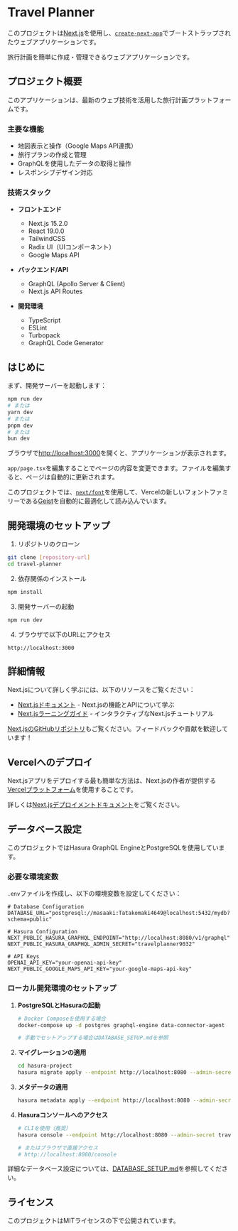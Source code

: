 # Travel Planner

このプロジェクトは[Next.js](https://nextjs.org)を使用し、[`create-next-app`](https://nextjs.org/docs/app/api-reference/cli/create-next-app)でブートストラップされたウェブアプリケーションです。

旅行計画を簡単に作成・管理できるウェブアプリケーションです。

## プロジェクト概要

このアプリケーションは、最新のウェブ技術を活用した旅行計画プラットフォームです。

### 主要な機能
- 地図表示と操作（Google Maps API連携）
- 旅行プランの作成と管理
- GraphQLを使用したデータの取得と操作
- レスポンシブデザイン対応

### 技術スタック
- **フロントエンド**
  - Next.js 15.2.0
  - React 19.0.0
  - TailwindCSS
  - Radix UI（UIコンポーネント）
  - Google Maps API

- **バックエンド/API**
  - GraphQL (Apollo Server & Client)
  - Next.js API Routes

- **開発環境**
  - TypeScript
  - ESLint
  - Turbopack
  - GraphQL Code Generator

## はじめに

まず、開発サーバーを起動します：

```bash
npm run dev
# または
yarn dev
# または
pnpm dev
# または
bun dev
```

ブラウザで[http://localhost:3000](http://localhost:3000)を開くと、アプリケーションが表示されます。

`app/page.tsx`を編集することでページの内容を変更できます。ファイルを編集すると、ページは自動的に更新されます。

このプロジェクトでは、[`next/font`](https://nextjs.org/docs/app/building-your-application/optimizing/fonts)を使用して、Vercelの新しいフォントファミリーである[Geist](https://vercel.com/font)を自動的に最適化して読み込んでいます。

## 開発環境のセットアップ

1. リポジトリのクローン
```bash
git clone [repository-url]
cd travel-planner
```

2. 依存関係のインストール
```bash
npm install
```

3. 開発サーバーの起動
```bash
npm run dev
```

4. ブラウザで以下のURLにアクセス
```
http://localhost:3000
```

## 詳細情報

Next.jsについて詳しく学ぶには、以下のリソースをご覧ください：

- [Next.jsドキュメント](https://nextjs.org/docs) - Next.jsの機能とAPIについて学ぶ
- [Next.jsラーニングガイド](https://nextjs.org/learn) - インタラクティブなNext.jsチュートリアル

[Next.jsのGitHubリポジトリ](https://github.com/vercel/next.js)もご覧ください。フィードバックや貢献を歓迎しています！

## Vercelへのデプロイ

Next.jsアプリをデプロイする最も簡単な方法は、Next.jsの作者が提供する[Vercelプラットフォーム](https://vercel.com/new?utm_medium=default-template&filter=next.js&utm_source=create-next-app&utm_campaign=create-next-app-readme)を使用することです。

詳しくは[Next.jsデプロイメントドキュメント](https://nextjs.org/docs/app/building-your-application/deploying)をご覧ください。

## データベース設定

このプロジェクトではHasura GraphQL EngineとPostgreSQLを使用しています。

### 必要な環境変数

`.env`ファイルを作成し、以下の環境変数を設定してください：

```env
# Database Configuration
DATABASE_URL="postgresql://masaaki:Tatakomaki4649@localhost:5432/mydb?schema=public"

# Hasura Configuration
NEXT_PUBLIC_HASURA_GRAPHQL_ENDPOINT="http://localhost:8080/v1/graphql"
NEXT_PUBLIC_HASURA_GRAPHQL_ADMIN_SECRET="travelplanner9032"

# API Keys
OPENAI_API_KEY="your-openai-api-key"
NEXT_PUBLIC_GOOGLE_MAPS_API_KEY="your-google-maps-api-key"
```

### ローカル開発環境のセットアップ

1. **PostgreSQLとHasuraの起動**
   ```bash
   # Docker Composeを使用する場合
   docker-compose up -d postgres graphql-engine data-connector-agent

   # 手動でセットアップする場合はDATABASE_SETUP.mdを参照
   ```

2. **マイグレーションの適用**
   ```bash
   cd hasura-project
   hasura migrate apply --endpoint http://localhost:8080 --admin-secret travelplanner9032
   ```

3. **メタデータの適用**
   ```bash
   hasura metadata apply --endpoint http://localhost:8080 --admin-secret travelplanner9032
   ```

4. **Hasuraコンソールへのアクセス**
   ```bash
   # CLIを使用（推奨）
   hasura console --endpoint http://localhost:8080 --admin-secret travelplanner9032

   # またはブラウザで直接アクセス
   # http://localhost:8080/console
   ```

詳細なデータベース設定については、[DATABASE_SETUP.md](./DATABASE_SETUP.md)を参照してください。

## ライセンス

このプロジェクトはMITライセンスの下で公開されています。
